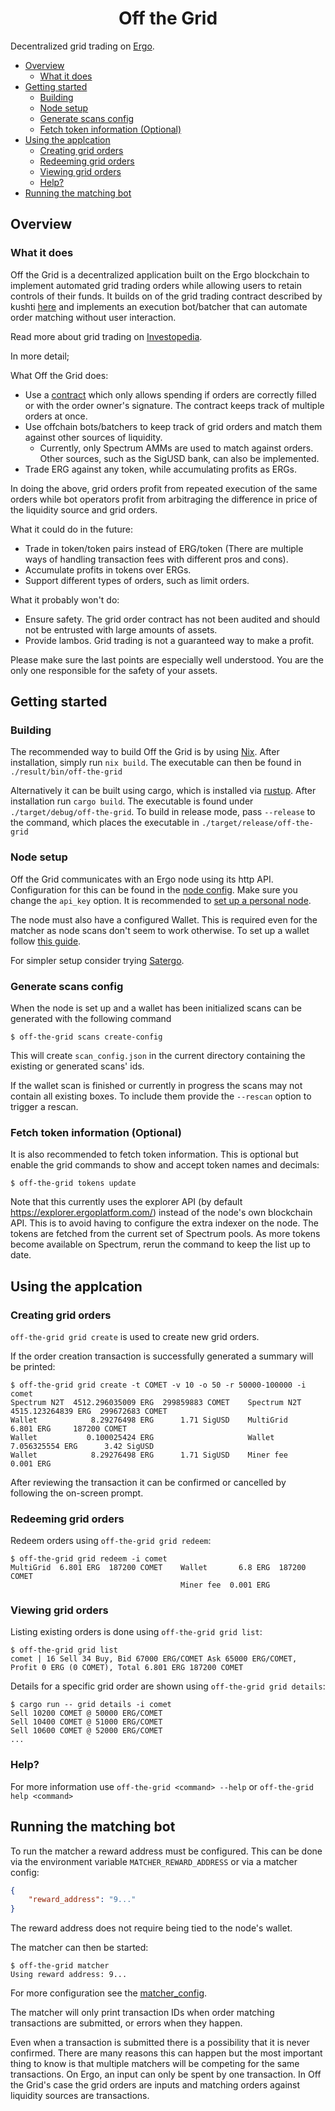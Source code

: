 <h1 align="center">Off the Grid</h1>

Decentralized grid trading on [Ergo](https://ergoplatform.org/).

<!--toc:start-->
- [Overview](#overview)
  - [What it does](#what-it-does)
- [Getting started](#getting-started)
  - [Building](#building)
  - [Node setup](#node-setup)
  - [Generate scans config](#generate-scans-config)
  - [Fetch token information (Optional)](#fetch-token-information-optional)
- [Using the applcation](#using-the-applcation)
  - [Creating grid orders](#creating-grid-orders)
  - [Redeeming grid orders](#redeeming-grid-orders)
  - [Viewing grid orders](#viewing-grid-orders)
  - [Help?](#help)
- [Running the matching bot](#running-the-matching-bot)
<!--toc:end-->

## Overview

### What it does

Off the Grid is a decentralized application built on the Ergo blockchain to implement automated grid trading orders while allowing users to retain controls of their funds.
It builds on of the grid trading contract described by kushti [here](https://www.ergoforum.org/t/decentralized-grid-trading-on-ergo/3750)
and implements an execution bot/batcher that can automate order matching without user interaction.

Read more about grid trading on [Investopedia](https://www.investopedia.com/terms/g/grid-trading.asp).

In more detail;

What Off the Grid does:
- Use a [contract](./contracts/grid_multi/contract.es) which only allows spending if orders are correctly filled or with the order owner's signature. The contract keeps track of multiple orders at once.
- Use offchain bots/batchers to keep track of grid orders and match them against other sources of liquidity.
  - Currently, only Spectrum AMMs are used to match against orders. Other sources, such as the SigUSD bank, can also be implemented.
- Trade ERG against any token, while accumulating profits as ERGs.

In doing the above, grid orders profit from repeated execution of the same orders while bot operators profit from arbitraging the difference in price of the liquidity source and grid orders.

What it could do in the future:
- Trade in token/token pairs instead of ERG/token (There are multiple ways of handling transaction fees with different pros and cons).
- Accumulate profits in tokens over ERGs.
- Support different types of orders, such as limit orders.

What it probably won't do:
- Ensure safety. The grid order contract has not been audited and should not be entrusted with large amounts of assets.
- Provide lambos. Grid trading is not a guaranteed way to make a profit.

Please make sure the last points are especially well understood. You are the only one responsible for the safety of your assets.

## Getting started

### Building

The recommended way to build Off the Grid is by using [Nix](https://nixos.org/). After installation, simply run `nix build`.
The executable can then be found in `./result/bin/off-the-grid`

Alternatively it can be built using cargo, which is installed via [rustup](https://rustup.rs/). After installation run `cargo build`. The executable is found under `./target/debug/off-the-grid`. To build in release mode, pass `--release` to the command, which places the executable in `./target/release/off-the-grid`

### Node setup
Off the Grid communicates with an Ergo node using its http API. Configuration for this can be found in the [node config](./node_config.json). Make sure you change the `api_key` option.
It is recommended to [set up a personal node](https://docs.ergoplatform.com/node/install/).

The node must also have a configured Wallet. This is required even for the matcher as node scans don't seem to work otherwise.
To set up a wallet follow [this guide](https://docs.ergoplatform.com/node/wallet/).

For simpler setup consider trying [Satergo](https://satergo.com/).

### Generate scans config

When the node is set up and a wallet has been initialized scans can be generated with the following command
```shell
$ off-the-grid scans create-config
```

This will create `scan_config.json` in the current directory containing the existing or generated scans' ids.

If the wallet scan is finished or currently in progress the scans may not contain all existing boxes. To include them provide the `--rescan` option to trigger a rescan.

### Fetch token information (Optional)

It is also recommended to fetch token information. This is optional but enable the grid commands to show and accept token names and decimals:
```shell
$ off-the-grid tokens update
```

Note that this currently uses the explorer API (by default https://explorer.ergoplatform.com/) instead of the node's own blockchain API.
This is to avoid having to configure the extra indexer on the node. The tokens are fetched from the current set of Spectrum pools. As more tokens become available on Spectrum, rerun the command to keep the list up to date.

## Using the applcation

### Creating grid orders

`off-the-grid grid create` is used to create new grid orders.

If the order creation transaction is successfully generated a summary will be printed:
```shell
$ off-the-grid grid create -t COMET -v 10 -o 50 -r 50000-100000 -i comet
Spectrum N2T  4512.296035009 ERG  299859883 COMET    Spectrum N2T  4515.123264839 ERG  299672683 COMET
Wallet            8.29276498 ERG      1.71 SigUSD    MultiGrid              6.801 ERG     187200 COMET
Wallet           0.100025424 ERG                     Wallet           7.056325554 ERG      3.42 SigUSD
Wallet            8.29276498 ERG      1.71 SigUSD    Miner fee              0.001 ERG
```
After reviewing the transaction it can be confirmed or cancelled by following the on-screen prompt.

### Redeeming grid orders

Redeem orders using `off-the-grid grid redeem`:
```shell
$ off-the-grid grid redeem -i comet
MultiGrid  6.801 ERG  187200 COMET    Wallet       6.8 ERG  187200 COMET
                                      Miner fee  0.001 ERG
```

### Viewing grid orders

Listing existing orders is done using `off-the-grid grid list`:
```shell
$ off-the-grid grid list
comet | 16 Sell 34 Buy, Bid 67000 ERG/COMET Ask 65000 ERG/COMET, Profit 0 ERG (0 COMET), Total 6.801 ERG 187200 COMET
```

Details for a specific grid order are shown using `off-the-grid grid details`:
```shell
$ cargo run -- grid details -i comet
Sell 10200 COMET @ 50000 ERG/COMET
Sell 10400 COMET @ 51000 ERG/COMET
Sell 10600 COMET @ 52000 ERG/COMET
...
```

### Help?

For more information use `off-the-grid <command> --help` or `off-the-grid help <command>`

## Running the matching bot

To run the matcher a reward address must be configured.
This can be done via the environment variable `MATCHER_REWARD_ADDRESS` or via a matcher config:
```json
{
    "reward_address": "9..."
}
```
The reward address does not require being tied to the node's wallet.

The matcher can then be started:
```shell
$ off-the-grid matcher
Using reward address: 9...
```
For more configuration see the [matcher_config](./matcher_config.json).

The matcher will only print transaction IDs when order matching transactions are submitted, or errors when they happen.

Even when a transaction is submitted there is a possibility that it is never confirmed. There are many reasons this can happen but the most important thing to know is that multiple matchers will be competing for the same transactions. On Ergo, an input can only be spent by one transaction. In Off the Grid's case the grid orders are inputs and matching orders against liquidity sources are transactions.
